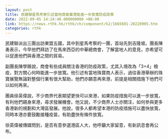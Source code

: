 ```yaml
---
layout: post
title: 民建聯星馬考察引述當地商會冀港能進一步放寬防疫政策
date: 2022-09-05 14:24:40.000000000 +08:00
link: https://news.rthk.hk/rthk/ch/component/k2/1665601-20220905.htm
categories: rthk
---
```


民建聯派出三團出訪東盟五國，其中到星馬考察的一團，首站先到吉隆坡。團長陳勇表示，今早他們拜訪了在馬來西亞的中華總商會，了解當地人的意見，亦希望可以促進他們與香港之間的貿易。

副團長陳學鋒說，商會有些成員關注香港的防疫政策，尤其入境改為「3+4」檢疫，對方關心何時能進一步放寬。他引述有當地珠寶商人表示，過往香港舉辦的珠寶展覽無論對整個行業有很大幫助，他們亦願意再來港，前提是相關措施下他們可以如何再來。

團員徐英偉說，不少商界代表期望更快可以來港，如果防疫措施可以進一步放寬，有利他們親身來港，尋求發展機會。他又說，不少商界人士亦關注，如何參與更多香港新的規劃和大灣區發展。他說，很多人都希望本港的防疫措施可以盡快放寬，同時本港亦要鼓勵接種疫苗，有助盡快有條件放寬。

徐英偉被傳媒問到，是否有意參選港區人大，他呼籲大家留意，有新訊息會再公布。
